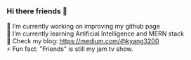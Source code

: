 ### Hi there friends 👋

<!--
**chris0512/chris0512** is a ✨ _special_ ✨ repository because its `README.md` (this file) appears on your GitHub profile.

Here are some ideas to get you started:

- 👯 I’m looking to collaborate on ...
- 🤔 I’m looking for help with ...
- 💬 Ask me about ...
- 📫 How to reach me: kyang3200@gmail.com
- 😄 Pronouns: ...
-->

🔭 I’m currently working on improving my github page <br />
🌱 I’m currently learning Artificial Intelligence and MERN stack <br />
👀 Check my blog: https://medium.com/@kyang3200 <br />
⚡ Fun fact: "Friends" is still my jam tv show. <br />
